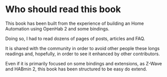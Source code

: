 # Who should read this book

This book has been built from the experience of building an Home Automation using OpenHab 2 and some bindings.

Doing so, I had to read dozens of pages of posts, articles and FAQ.

It is shared with the community in order to avoid other people these longs readings and, hopefully, in order to see it enhanced by other contributors.

Even if it is primarily focused on some bindings and extensions, as Z-Wave and HABmin 2, this book has been structured to be easy do extend.
